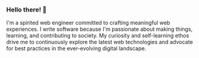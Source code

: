 ### Hello there! 👋

I'm a spirited web engineer committed to crafting meaningful web experiences. 
I write software because I'm passionate about making things, learning, and contributing to society. 
My curiosity and self-learning ethos drive me to continuously explore the latest web technologies and advocate for best practices in the ever-evolving digital landscape.

<!--
**davidinoa/davidinoa** is a ✨ _special_ ✨ repository because its `README.md` (this file) appears on your GitHub profile.

Here are some ideas to get you started:

- 🔭 I’m currently working on ...
- 🌱 I’m currently learning ...
- 👯 I’m looking to collaborate on ...
- 🤔 I’m looking for help with ...
- 💬 Ask me about ...
- 📫 How to reach me: ...
- 😄 Pronouns: ...
- ⚡ Fun fact: ...
-->
